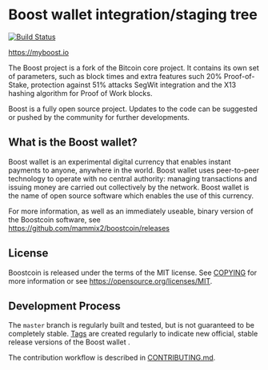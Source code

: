 Boost wallet integration/staging tree
=====================================

[![Build Status](https://travis-ci.com/mammix2/boostcoin.svg?branch=master)](https://travis-ci.com/mammix2/boostcoin)

https://myboost.io

The Boost project is a fork of the Bitcoin core project. It contains its own set of parameters,
such as block times and extra features such 20% Proof-of-Stake, protection against 51% attacks
SegWit integration and the X13 hashing algorithm for Proof of Work blocks.

Boost is a fully open source project. Updates to the code can be suggested or pushed by the community
for further developments.

What is the Boost wallet?
----------------

Boost wallet is an experimental digital currency that enables instant payments to
anyone, anywhere in the world. Boost wallet uses peer-to-peer technology to operate
with no central authority: managing transactions and issuing money are carried
out collectively by the network. Boost wallet is the name of open source
software which enables the use of this currency.

For more information, as well as an immediately useable, binary version of
the Boostcoin software, see https://github.com/mammix2/boostcoin/releases

License
-------

Boostcoin  is released under the terms of the MIT license. See [COPYING](COPYING) for more
information or see https://opensource.org/licenses/MIT.

Development Process
-------------------

The `master` branch is regularly built and tested, but is not guaranteed to be
completely stable. [Tags](https://github.com/mammix2/boostcoin/tags) are created
regularly to indicate new official, stable release versions of the Boost wallet .

The contribution workflow is described in [CONTRIBUTING.md](CONTRIBUTING.md).
